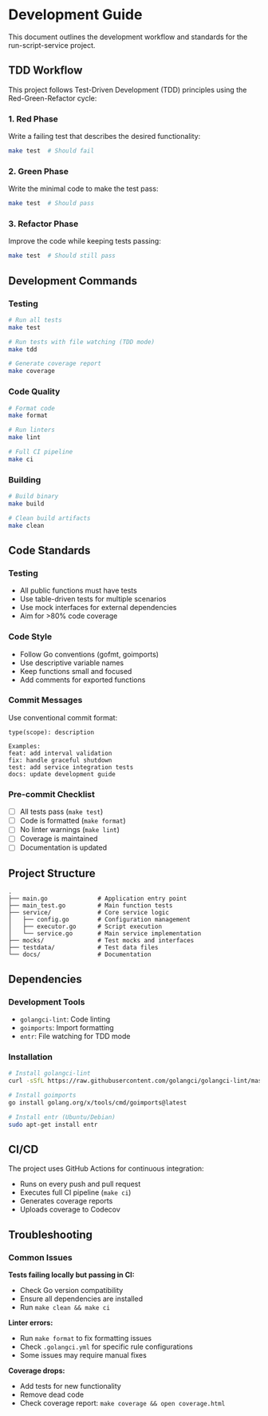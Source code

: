 # Development Guide

This document outlines the development workflow and standards for the run-script-service project.

## TDD Workflow

This project follows Test-Driven Development (TDD) principles using the Red-Green-Refactor cycle:

### 1. Red Phase
Write a failing test that describes the desired functionality:
```bash
make test  # Should fail
```

### 2. Green Phase
Write the minimal code to make the test pass:
```bash
make test  # Should pass
```

### 3. Refactor Phase
Improve the code while keeping tests passing:
```bash
make test  # Should still pass
```

## Development Commands

### Testing
```bash
# Run all tests
make test

# Run tests with file watching (TDD mode)
make tdd

# Generate coverage report
make coverage
```

### Code Quality
```bash
# Format code
make format

# Run linters
make lint

# Full CI pipeline
make ci
```

### Building
```bash
# Build binary
make build

# Clean build artifacts
make clean
```

## Code Standards

### Testing
- All public functions must have tests
- Use table-driven tests for multiple scenarios
- Use mock interfaces for external dependencies
- Aim for >80% code coverage

### Code Style
- Follow Go conventions (gofmt, goimports)
- Use descriptive variable names
- Keep functions small and focused
- Add comments for exported functions

### Commit Messages
Use conventional commit format:
```
type(scope): description

Examples:
feat: add interval validation
fix: handle graceful shutdown
test: add service integration tests
docs: update development guide
```

### Pre-commit Checklist
- [ ] All tests pass (`make test`)
- [ ] Code is formatted (`make format`)
- [ ] No linter warnings (`make lint`)
- [ ] Coverage is maintained
- [ ] Documentation is updated

## Project Structure

```
.
├── main.go              # Application entry point
├── main_test.go         # Main function tests
├── service/             # Core service logic
│   ├── config.go        # Configuration management
│   ├── executor.go      # Script execution
│   └── service.go       # Main service implementation
├── mocks/               # Test mocks and interfaces
├── testdata/            # Test data files
└── docs/                # Documentation
```

## Dependencies

### Development Tools
- `golangci-lint`: Code linting
- `goimports`: Import formatting
- `entr`: File watching for TDD mode

### Installation
```bash
# Install golangci-lint
curl -sSfL https://raw.githubusercontent.com/golangci/golangci-lint/master/install.sh | sh -s -- -b $(go env GOPATH)/bin v1.55.2

# Install goimports
go install golang.org/x/tools/cmd/goimports@latest

# Install entr (Ubuntu/Debian)
sudo apt-get install entr
```

## CI/CD

The project uses GitHub Actions for continuous integration:
- Runs on every push and pull request
- Executes full CI pipeline (`make ci`)
- Generates coverage reports
- Uploads coverage to Codecov

## Troubleshooting

### Common Issues

**Tests failing locally but passing in CI:**
- Check Go version compatibility
- Ensure all dependencies are installed
- Run `make clean && make ci`

**Linter errors:**
- Run `make format` to fix formatting issues
- Check `.golangci.yml` for specific rule configurations
- Some issues may require manual fixes

**Coverage drops:**
- Add tests for new functionality
- Remove dead code
- Check coverage report: `make coverage && open coverage.html`
